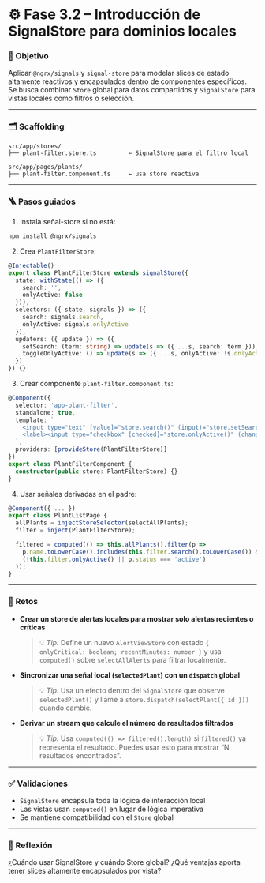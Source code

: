 # ⚙️ Fase 3.2 – Introducción de SignalStore para dominios locales

### 🎯 Objetivo

Aplicar `@ngrx/signals` y `signal-store` para modelar slices de estado altamente reactivos y encapsulados dentro de componentes específicos. Se busca combinar `Store` global para datos compartidos y `SignalStore` para vistas locales como filtros o selección.

---

### 🗂️ Scaffolding

```
src/app/stores/
├── plant-filter.store.ts         ← SignalStore para el filtro local

src/app/pages/plants/
├── plant-filter.component.ts     ← usa store reactiva
```

---

### 🪜 Pasos guiados

1. Instala señal-store si no está:

```bash
npm install @ngrx/signals
```

2. Crea `PlantFilterStore`:

```ts
@Injectable()
export class PlantFilterStore extends signalStore({
  state: withState(() => ({
    search: '',
    onlyActive: false
  })),
  selectors: ({ state, signals }) => ({
    search: signals.search,
    onlyActive: signals.onlyActive
  }),
  updaters: ({ update }) => ({
    setSearch: (term: string) => update(s => ({ ...s, search: term })),
    toggleOnlyActive: () => update(s => ({ ...s, onlyActive: !s.onlyActive }))
  })
}) {}
```

3. Crear componente `plant-filter.component.ts`:

```ts
@Component({
  selector: 'app-plant-filter',
  standalone: true,
  template: `
    <input type="text" [value]="store.search()" (input)="store.setSearch($event.target.value)" />
    <label><input type="checkbox" [checked]="store.onlyActive()" (change)="store.toggleOnlyActive()" /> Solo activas</label>
  `,
  providers: [provideStore(PlantFilterStore)]
})
export class PlantFilterComponent {
  constructor(public store: PlantFilterStore) {}
}
```

4. Usar señales derivadas en el padre:

```ts
@Component({ ... })
export class PlantListPage {
  allPlants = injectStoreSelector(selectAllPlants);
  filter = inject(PlantFilterStore);

  filtered = computed(() => this.allPlants().filter(p =>
    p.name.toLowerCase().includes(this.filter.search().toLowerCase()) &&
    (!this.filter.onlyActive() || p.status === 'active')
  ));
}
```

---

### 🎯 Retos


* **Crear un store de alertas locales para mostrar solo alertas recientes o críticas**

  > 💡 *Tip:* Define un nuevo `AlertViewStore` con estado `{ onlyCritical: boolean; recentMinutes: number }` y usa `computed()` sobre `selectAllAlerts` para filtrar localmente.

* **Sincronizar una señal local (`selectedPlant`) con un `dispatch` global**

  > 💡 *Tip:* Usa un efecto dentro del `SignalStore` que observe `selectedPlant()` y llame a `store.dispatch(selectPlant({ id }))` cuando cambie.

* **Derivar un stream que calcule el número de resultados filtrados**

  > 💡 *Tip:* Usa `computed(() => filtered().length)` si `filtered()` ya representa el resultado. Puedes usar esto para mostrar “N resultados encontrados”.

---

### ✅ Validaciones

* `SignalStore` encapsula toda la lógica de interacción local
* Las vistas usan `computed()` en lugar de lógica imperativa
* Se mantiene compatibilidad con el `Store` global

---

### 💬 Reflexión

¿Cuándo usar SignalStore y cuándo Store global? ¿Qué ventajas aporta tener slices altamente encapsulados por vista?
